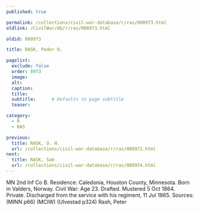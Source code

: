 ```yaml
---
published: true

permalink: /collections/civil-war-database/r/ras/008973.html
oldlink: /CivilWar/db/r/ras/008973.html

oldid: 008973

title: RASK, Peder O.

pagelist:
  exclude: false
  order: 8973
  image: 
  alt:
  caption:
  title:
  subtitle:      # Defaults to page subtitle
  teaser:

category: 
  - R 
  - RAS

previous:
  title: RASK, O. H.
  url: /collections/civil-war-database/r/ras/008972.html  
next:
  title: RASK, Sam
  url: /collections/civil-war-database/r/ras/008974.html   
---
```

MN 2nd Inf Co B. Residence: Caledonia, Houston County, Minnesota. Born in Valders, Norway. Civil War: Age 23. Drafted. Mustered 5 Oct 1864. Private. Discharged from the service with his regiment, 11 Jul 1865. Sources: (MINN p66) (MCIW) (Ulvestad p324) &#147;Rash, Peter&#148;